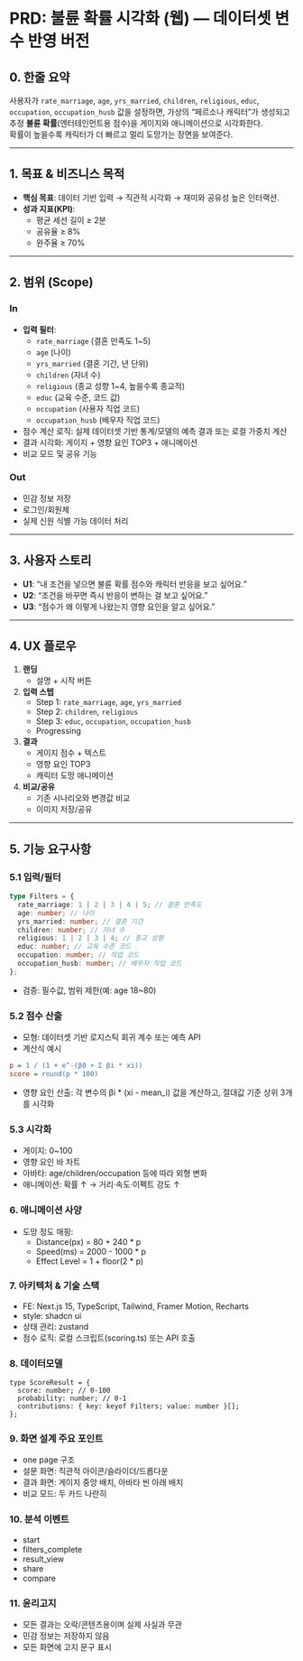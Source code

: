 # PRD: 불륜 확률 시각화 (웹) — 데이터셋 변수 반영 버전

## 0. 한줄 요약

사용자가 `rate_marriage`, `age`, `yrs_married`, `children`, `religious`, `educ`, `occupation`, `occupation_husb` 값을 설정하면, 가상의 “페르소나 캐릭터”가 생성되고 추정 **불륜 확률**(엔터테인먼트용 점수)을 게이지와 애니메이션으로 시각화한다.  
확률이 높을수록 캐릭터가 더 빠르고 멀리 도망가는 장면을 보여준다.

---

## 1. 목표 & 비즈니스 목적

- **핵심 목표**: 데이터 기반 입력 → 직관적 시각화 → 재미와 공유성 높은 인터랙션.
- **성과 지표(KPI)**:
  - 평균 세션 길이 ≥ 2분
  - 공유율 ≥ 8%
  - 완주율 ≥ 70%

---

## 2. 범위 (Scope)

### In

- **입력 필터**:
  - `rate_marriage` (결혼 만족도 1~5)
  - `age` (나이)
  - `yrs_married` (결혼 기간, 년 단위)
  - `children` (자녀 수)
  - `religious` (종교 성향 1~4, 높을수록 종교적)
  - `educ` (교육 수준, 코드 값)
  - `occupation` (사용자 직업 코드)
  - `occupation_husb` (배우자 직업 코드)
- 점수 계산 로직: 실제 데이터셋 기반 통계/모델의 예측 결과 또는 로컬 가중치 계산
- 결과 시각화: 게이지 + 영향 요인 TOP3 + 애니메이션
- 비교 모드 및 공유 기능

### Out

- 민감 정보 저장
- 로그인/회원제
- 실제 신원 식별 가능 데이터 처리

---

## 3. 사용자 스토리

- **U1**: “내 조건을 넣으면 불륜 확률 점수와 캐릭터 반응을 보고 싶어요.”
- **U2**: “조건을 바꾸면 즉시 반응이 변하는 걸 보고 싶어요.”
- **U3**: “점수가 왜 이렇게 나왔는지 영향 요인을 알고 싶어요.”

---

## 4. UX 플로우

1. **랜딩**
   - 설명 + 시작 버튼
2. **입력 스텝**
   - Step 1: `rate_marriage`, `age`, `yrs_married`
   - Step 2: `children`, `religious`
   - Step 3: `educ`, `occupation`, `occupation_husb`
   - Progressing
3. **결과**
   - 게이지 점수 + 텍스트
   - 영향 요인 TOP3
   - 캐릭터 도망 애니메이션
4. **비교/공유**
   - 기존 시나리오와 변경값 비교
   - 이미지 저장/공유

---

## 5. 기능 요구사항

### 5.1 입력/필터

```ts
type Filters = {
  rate_marriage: 1 | 2 | 3 | 4 | 5; // 결혼 만족도
  age: number; // 나이
  yrs_married: number; // 결혼 기간
  children: number; // 자녀 수
  religious: 1 | 2 | 3 | 4; // 종교 성향
  educ: number; // 교육 수준 코드
  occupation: number; // 직업 코드
  occupation_husb: number; // 배우자 직업 코드
};
```

- 검증: 필수값, 범위 제한(예: age 18~80)

### 5.2 점수 산출

- 모형: 데이터셋 기반 로지스틱 회귀 계수 또는 예측 API
- 계산식 예시

```ini
p = 1 / (1 + e^-(β0 + Σ βi * xi))
score = round(p * 100)
```

- 영향 요인 산출: 각 변수의 βi \* (xi - mean_i) 값을 계산하고, 절대값 기준 상위 3개를 시각화

### 5.3 시각화

- 게이지: 0~100
- 영향 요인 바 차트
- 아바타: age/children/occupation 등에 따라 외형 변화
- 애니메이션: 확률 ↑ → 거리·속도·이펙트 강도 ↑

### 6. 애니메이션 사양

- 도망 정도 매핑:
  - Distance(px) = 80 + 240 \* p
  - Speed(ms) = 2000 - 1000 \* p
  - Effect Level = 1 + floor(2 \* p)

### 7. 아키텍처 & 기술 스택

- FE: Next.js 15, TypeScript, Tailwind, Framer Motion, Recharts
- style: shadcn ui
- 상태 관리: zustand
- 점수 로직: 로컬 스크립트(scoring.ts) 또는 API 호출

### 8. 데이터모델

```TS
type ScoreResult = {
  score: number; // 0-100
  probability: number; // 0-1
  contributions: { key: keyof Filters; value: number }[];
};

```

### 9. 화면 설계 주요 포인트

- one page 구조
- 설문 화면: 직관적 아이콘/슬라이더/드롭다운
- 결과 화면: 게이지 중앙 배치, 아바타 씬 아래 배치
- 비교 모드: 두 카드 나란히

### 10. 분석 이벤트

- start
- filters_complete
- result_view
- share
- compare

### 11. 윤리고지

- 모든 결과는 오락/콘텐츠용이며 실제 사실과 무관
- 민감 정보는 저장하지 않음
- 모든 화면에 고지 문구 표시
